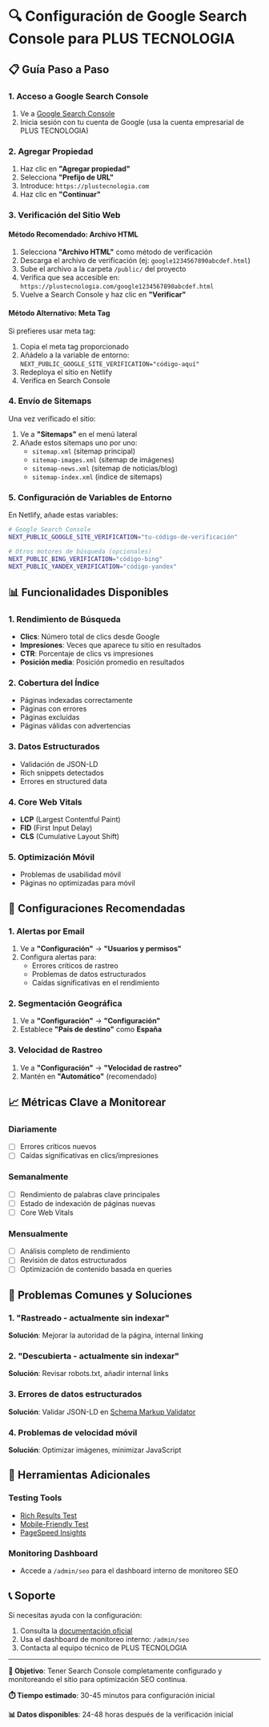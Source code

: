 # 🔍 Configuración de Google Search Console para PLUS TECNOLOGIA

## 📋 Guía Paso a Paso

### 1. Acceso a Google Search Console
1. Ve a [Google Search Console](https://search.google.com/search-console)
2. Inicia sesión con tu cuenta de Google (usa la cuenta empresarial de PLUS TECNOLOGIA)

### 2. Agregar Propiedad
1. Haz clic en **"Agregar propiedad"**
2. Selecciona **"Prefijo de URL"**
3. Introduce: `https://plustecnologia.com`
4. Haz clic en **"Continuar"**

### 3. Verificación del Sitio Web

#### Método Recomendado: Archivo HTML
1. Selecciona **"Archivo HTML"** como método de verificación
2. Descarga el archivo de verificación (ej: `google1234567890abcdef.html`)
3. Sube el archivo a la carpeta `/public/` del proyecto
4. Verifica que sea accesible en: `https://plustecnologia.com/google1234567890abcdef.html`
5. Vuelve a Search Console y haz clic en **"Verificar"**

#### Método Alternativo: Meta Tag
Si prefieres usar meta tag:
1. Copia el meta tag proporcionado
2. Añádelo a la variable de entorno: `NEXT_PUBLIC_GOOGLE_SITE_VERIFICATION="código-aquí"`
3. Redeploya el sitio en Netlify
4. Verifica en Search Console

### 4. Envío de Sitemaps
Una vez verificado el sitio:

1. Ve a **"Sitemaps"** en el menú lateral
2. Añade estos sitemaps uno por uno:
   - `sitemap.xml` (sitemap principal)
   - `sitemap-images.xml` (sitemap de imágenes)
   - `sitemap-news.xml` (sitemap de noticias/blog)
   - `sitemap-index.xml` (índice de sitemaps)

### 5. Configuración de Variables de Entorno

En Netlify, añade estas variables:

```bash
# Google Search Console
NEXT_PUBLIC_GOOGLE_SITE_VERIFICATION="tu-código-de-verificación"

# Otros motores de búsqueda (opcionales)
NEXT_PUBLIC_BING_VERIFICATION="código-bing"
NEXT_PUBLIC_YANDEX_VERIFICATION="código-yandex"
```

## 📊 Funcionalidades Disponibles

### 1. Rendimiento de Búsqueda
- **Clics**: Número total de clics desde Google
- **Impresiones**: Veces que aparece tu sitio en resultados
- **CTR**: Porcentaje de clics vs impresiones
- **Posición media**: Posición promedio en resultados

### 2. Cobertura del Índice
- Páginas indexadas correctamente
- Páginas con errores
- Páginas excluidas
- Páginas válidas con advertencias

### 3. Datos Estructurados
- Validación de JSON-LD
- Rich snippets detectados
- Errores en structured data

### 4. Core Web Vitals
- **LCP** (Largest Contentful Paint)
- **FID** (First Input Delay)
- **CLS** (Cumulative Layout Shift)

### 5. Optimización Móvil
- Problemas de usabilidad móvil
- Páginas no optimizadas para móvil

## 🔧 Configuraciones Recomendadas

### 1. Alertas por Email
1. Ve a **"Configuración"** → **"Usuarios y permisos"**
2. Configura alertas para:
   - Errores críticos de rastreo
   - Problemas de datos estructurados
   - Caídas significativas en el rendimiento

### 2. Segmentación Geográfica
1. Ve a **"Configuración"** → **"Configuración"**
2. Establece **"País de destino"** como **España**

### 3. Velocidad de Rastreo
1. Ve a **"Configuración"** → **"Velocidad de rastreo"**
2. Mantén en **"Automático"** (recomendado)

## 📈 Métricas Clave a Monitorear

### Diariamente
- [ ] Errores críticos nuevos
- [ ] Caídas significativas en clics/impresiones

### Semanalmente
- [ ] Rendimiento de palabras clave principales
- [ ] Estado de indexación de páginas nuevas
- [ ] Core Web Vitals

### Mensualmente
- [ ] Análisis completo de rendimiento
- [ ] Revisión de datos estructurados
- [ ] Optimización de contenido basada en queries

## 🚨 Problemas Comunes y Soluciones

### 1. "Rastreado - actualmente sin indexar"
**Solución**: Mejorar la autoridad de la página, internal linking

### 2. "Descubierta - actualmente sin indexar"
**Solución**: Revisar robots.txt, añadir internal links

### 3. Errores de datos estructurados
**Solución**: Validar JSON-LD en [Schema Markup Validator](https://validator.schema.org/)

### 4. Problemas de velocidad móvil
**Solución**: Optimizar imágenes, minimizar JavaScript

## 🔗 Herramientas Adicionales

### Testing Tools
- [Rich Results Test](https://search.google.com/test/rich-results)
- [Mobile-Friendly Test](https://search.google.com/test/mobile-friendly)
- [PageSpeed Insights](https://pagespeed.web.dev/)

### Monitoring Dashboard
- Accede a `/admin/seo` para el dashboard interno de monitoreo SEO

## 📞 Soporte

Si necesitas ayuda con la configuración:
1. Consulta la [documentación oficial](https://support.google.com/webmasters/)
2. Usa el dashboard de monitoreo interno: `/admin/seo`
3. Contacta al equipo técnico de PLUS TECNOLOGIA

---

**🎯 Objetivo**: Tener Search Console completamente configurado y monitoreando el sitio para optimización SEO continua.

**⏱️ Tiempo estimado**: 30-45 minutos para configuración inicial

**📊 Datos disponibles**: 24-48 horas después de la verificación inicial
